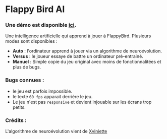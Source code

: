 # Flappy Bird AI

### Une démo est disponible [ici](https://d0rianb.github.io/FlappyBirdAI/).

Une intelligence artificielle qui apprend à jouer à FlappyBird.
Plusieurs modes sont disponibles :
 - __Auto__   : l'ordinateur apprend à jouer via un algorithme de neuroévolution.
 - __Versus__ : le joueur essaye de battre un ordinateur pré-entrainé.
 - __Manuel__ : Simple copie du jeu original avec moins de fonctionnalitées et plus de bugs.


### Bugs connues :
 - le jeu est parfois impossible.
 - le texte `60 fps` apparait derrière le jeu.
 - Le jeu n'est pas `responsive` et devient injouable sur les écrans trop petits.


### Crédits :
L'algorithme de neuroévolution vient de [Xviniette](https://github.com/xviniette/FlappyLearning)

